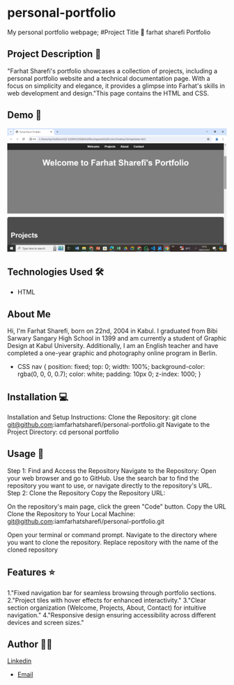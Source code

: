 # personal-portfolio
My personal portfolio webpage;
#Project Title 🚀
farhat sharefi Portfolio

## Project Description 📝

"Farhat Sharefi's portfolio showcases a collection of projects, including a personal portfolio website and a technical documentation page. With a focus on simplicity and elegance, it provides a glimpse into Farhat's skills in web development and design."This page contains the HTML and CSS.

## Demo 📸
![Screenshot](./WhatsApp%20Image%202024-05-30%20at%2008.30.23_dbb175f2.jpg)

## Technologies Used 🛠️


- HTML
<section id="about">
    <h2>About Me</h2>
    <p>
      Hi, I'm Farhat Sharefi, born on 22nd, 2004 in Kabul. I graduated from Bibi Sarwary Sangary High School in 1399 
      and am currently a student of Graphic Design at Kabul University. Additionally, I am an English teacher and 
      have completed a one-year graphic and photography online program in Berlin.
    </p>
  </section>

- CSS
nav {
  position: fixed;
  top: 0;
  width: 100%;
  background-color: rgba(0, 0, 0, 0.7);
  color: white;
  padding: 10px 0;
  z-index: 1000;
}

## Installation 💻

Installation and Setup Instructions:
Clone the Repository:
git clone git@github.com:iamfarhatsharefi/personal-portfolio.git
Navigate to the Project Directory:
cd personal portfolio


## Usage 🎯

Step 1: Find and Access the Repository
Navigate to the Repository:
Open your web browser and go to GitHub.
Use the search bar to find the repository you want to use, or navigate directly to the repository's URL.
Step 2: Clone the Repository
Copy the Repository URL:

On the repository's main page, click the green "Code" button.
Copy the URL 
Clone the Repository to Your Local Machine:
git@github.com:iamfarhatsharefi/personal-portfolio.git

Open your terminal or command prompt.
Navigate to the directory where you want to clone the repository.
Replace repository with the name of the cloned repository

## Features ⭐
1."Fixed navigation bar for seamless browsing through portfolio sections.
2."Project tiles with hover effects for enhanced interactivity."
3."Clear section organization (Welcome, Projects, About, Contact) for intuitive navigation."
4."Responsive design ensuring accessibility across different devices and screen sizes."

## Author 👩‍💻
[Linkedin](https://www.linkedin.com/in/farhat-sharefi-13a101309?utm_source=share&utm_campaign=share_via&utm_content=profile&utm_medium=android_app)
- [Email](sharefifarhat@gmail.com)

